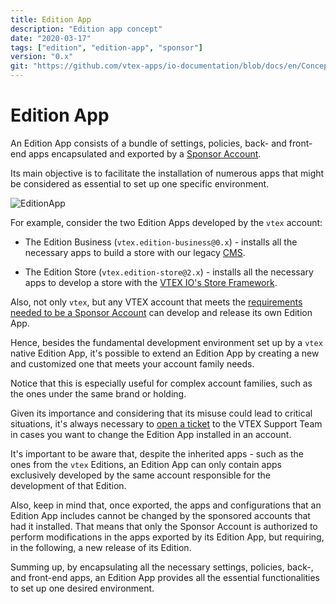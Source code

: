 ```yaml
---
title: Edition App
description: "Edition app concept"
date: "2020-03-17"
tags: ["edition", "edition-app", "sponsor"]
version: "0.x"
git: "https://github.com/vtex-apps/io-documentation/blob/docs/en/Concepts/edition-app.md"
---
```


# Edition App

An Edition App consists of a bundle of settings, policies, back- and front-end apps encapsulated and exported by a [Sponsor Account](https://vtex.io/docs/concepts/sponsor-account/).

Its main objective is to facilitate the installation of numerous apps that might be considered as essential to set up one specific environment. 

![EditionApp](https://user-images.githubusercontent.com/60782333/91470034-927c0480-e86a-11ea-866e-54575f3c0975.png)

For example, consider the two Edition Apps developed by the `vtex` account:

- The Edition Business (`vtex.edition-business@0.x`) - installs all the necessary apps to build a store with our legacy [CMS](https://help.vtex.com/en/tracks/cms--2YcpgIljVaLVQYMzxQbc3z/6OCY6S9tqBXPD5mgpbBInC).

- The Edition Store (`vtex.edition-store@2.x`) - installs all the necessary apps to develop a store with the [VTEX IO's Store Framework](https://vtex.io/docs/getting-started/build-stores-with-store-framework/1/).

Also, not only `vtex`, but any VTEX account that meets the [requirements needed to be a Sponsor Account](https://vtex.io/docs/recipes/development/becoming-a-sponsor-account/) can develop and release its own Edition App.

Hence, besides the fundamental development environment set up by a `vtex` native Edition App, it's possible to extend an Edition App by creating a new and customized one that meets your account family needs. 

Notice that this is especially useful for complex account families, such as the ones under the same brand or holding.

<div class="alert alert-info">
Given its importance and considering that its misuse could lead to critical situations, it's always necessary to <a href ="https://help-tickets.vtex.com/smartlink/sso/login/zendesk">open a ticket</a> to the VTEX Support Team in cases you want to change the Edition App installed in an account.
</div>

It's important to be aware that, despite the inherited apps - such as the ones from the `vtex` Editions, an Edition App can only contain apps exclusively developed by the same account responsible for the development of that Edition.

Also, keep in mind that, once exported, the apps and configurations that an Edition App includes cannot be changed by the sponsored accounts that had it installed. That means that only the Sponsor Account is authorized to perform modifications in the apps exported by its Edition App, but requiring, in the following, a new release of its Edition.

Summing up, by encapsulating all the necessary settings, policies, back-, and front-end apps, an Edition App provides all the essential functionalities to set up one desired environment.
